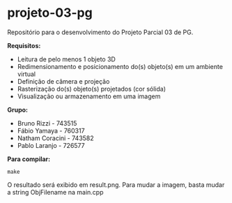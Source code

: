# projeto-03-pg
Repositório para o desenvolvimento do Projeto Parcial 03 de PG.

**Requisitos:**
- Leitura de pelo menos 1 objeto 3D
- Redimensionamento e posicionamento do(s) objeto(s) em um ambiente virtual
- Definição de câmera e projeção
- Rasterização do(s) objeto(s) projetados (cor sólida)
- Visualização ou armazenamento em uma imagem

**Grupo:**
- Bruno Rizzi - 743515
- Fábio Yamaya - 760317
- Natham Coracini - 743582
- Pablo Laranjo - 726577

**Para compilar:**
```
make
```
O resultado será exibido em result.png. Para mudar a imagem, basta mudar a string ObjFilename na main.cpp
